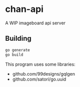 # chan-api

A WIP imageboard api server

## Building

```sh
go generate
go build
```

This program uses some libraries:

* github.com/99designs/gqlgen
* github.com/satori/go.uuid
